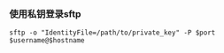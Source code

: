 


### 使用私钥登录sftp

```shell script
sftp -o "IdentityFile=/path/to/private_key" -P $port $username@$hostname
```